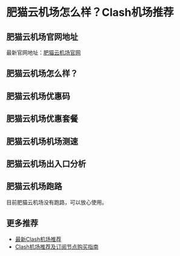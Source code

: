 # 肥猫云机场怎么样？Clash机场推荐

## 肥猫云机场官网地址
最新官网地址：[肥猫云机场官网](https://cf.affxc.com/fatcatcloud/)

## 肥猫云机场怎么样？


## 肥猫云机场优惠码


## 肥猫云机场优惠套餐


## 肥猫云机场机场测速


## 肥猫云机场出入口分析


## 肥猫云机场跑路
目前肥猫云机场没有跑路，可以放心使用。

## 更多推荐
 - [最新Clash机场推荐](https://github.com/clashfan/jichangtuijian)
 - [Clash机场推荐及订阅节点购买指南](https://clashfan.com/?utm_source=github&utm_medium=clashfan-details)
